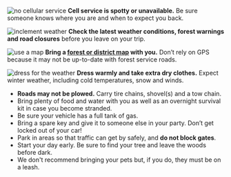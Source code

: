 ![no cellular service](/assets/img/cell-service-icon.svg "no cellular service") 
**Cell service is spotty or unavailable.** Be sure someone knows where you are and when to expect you back.

![inclement weather](/assets/img/weather-icon.svg "inclement weather") **Check the latest weather conditions, forest warnings and road closures** before you leave on your trip.

![use a map](/assets/img/map-icon.svg "use a map") 
**Bring a [forest or district map](/christmas-trees/forests/arp/#tree-locations) with you.** Don’t rely on GPS because it may not be up-to-date with forest service roads. 

![dress for the weather](/assets/img/winter-warm-icon.svg "dress for the weather") **Dress warmly and take extra dry clothes.**
Expect winter weather, including cold temperatures, snow and winds.


* **Roads may not be plowed.** Carry tire chains, shovel(s) and a tow chain. 
* Bring plenty of food and water with you as well as an overnight survival kit in case you become stranded.
* Be sure your vehicle has a full tank of gas.
* Bring a spare key and give it to someone else in your party. Don’t get locked out of your car!
* Park in areas so that traffic can get by safely, and **do not block gates**.
* Start your day early. Be sure to find your tree and leave the woods before dark.
* We don't recommend bringing your pets but, if you do, they must be on a leash.
